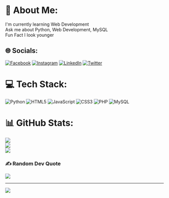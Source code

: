 # 💫 About Me:
I'm currently learning Web Development<br>Ask me about Python, Web Development, MySQL<br>Fun Fact I look younger


## 🌐 Socials:
[![Facebook](https://img.shields.io/badge/Facebook-%231877F2.svg?logo=Facebook&logoColor=white)](https://facebook.com/ashutoshthedev) [![Instagram](https://img.shields.io/badge/Instagram-%23E4405F.svg?logo=Instagram&logoColor=white)](https://instagram.com/ashutosht05) [![LinkedIn](https://img.shields.io/badge/LinkedIn-%230077B5.svg?logo=linkedin&logoColor=white)](https://linkedin.com/in/ashutosht05) [![Twitter](https://img.shields.io/badge/Twitter-%231DA1F2.svg?logo=Twitter&logoColor=white)](https://twitter.com/aahutosht05) 

# 💻 Tech Stack:
![Python](https://img.shields.io/badge/python-3670A0?style=for-the-badge&logo=python&logoColor=ffdd54) ![HTML5](https://img.shields.io/badge/html5-%23E34F26.svg?style=for-the-badge&logo=html5&logoColor=white) ![JavaScript](https://img.shields.io/badge/javascript-%23323330.svg?style=for-the-badge&logo=javascript&logoColor=%23F7DF1E) ![CSS3](https://img.shields.io/badge/css3-%231572B6.svg?style=for-the-badge&logo=css3&logoColor=white) ![PHP](https://img.shields.io/badge/php-%23777BB4.svg?style=for-the-badge&logo=php&logoColor=white) ![MySQL](https://img.shields.io/badge/mysql-%2300f.svg?style=for-the-badge&logo=mysql&logoColor=white)
# 📊 GitHub Stats:
![](https://github-readme-stats.vercel.app/api?username=ashutoshdebug&theme=dark&hide_border=false&include_all_commits=true&count_private=true)<br/>
![](https://github-readme-streak-stats.herokuapp.com/?user=ashutoshdebug&theme=dark&hide_border=false)<br/>
![](https://github-readme-stats.vercel.app/api/top-langs/?username=ashutoshdebug&theme=dark&hide_border=false&include_all_commits=true&count_private=true&layout=compact)

### ✍️ Random Dev Quote
![](https://quotes-github-readme.vercel.app/api?type=horizontal&theme=radical)

---
[![](https://visitcount.itsvg.in/api?id=ashutoshdebug&icon=1&color=7)](https://visitcount.itsvg.in)

<!-- Proudly created with GPRM ( https://gprm.itsvg.in ) -->
